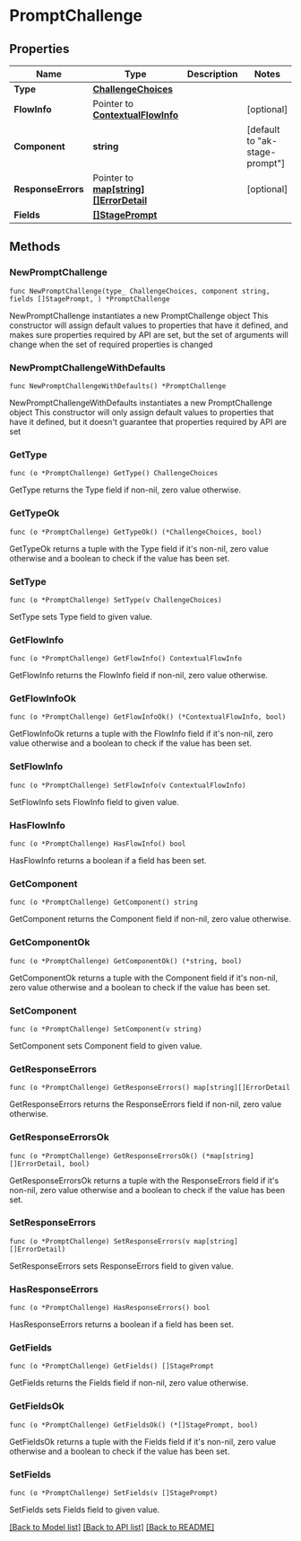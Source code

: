 # PromptChallenge

## Properties

Name | Type | Description | Notes
------------ | ------------- | ------------- | -------------
**Type** | [**ChallengeChoices**](ChallengeChoices.md) |  | 
**FlowInfo** | Pointer to [**ContextualFlowInfo**](ContextualFlowInfo.md) |  | [optional] 
**Component** | **string** |  | [default to "ak-stage-prompt"]
**ResponseErrors** | Pointer to [**map[string][]ErrorDetail**](array.md) |  | [optional] 
**Fields** | [**[]StagePrompt**](StagePrompt.md) |  | 

## Methods

### NewPromptChallenge

`func NewPromptChallenge(type_ ChallengeChoices, component string, fields []StagePrompt, ) *PromptChallenge`

NewPromptChallenge instantiates a new PromptChallenge object
This constructor will assign default values to properties that have it defined,
and makes sure properties required by API are set, but the set of arguments
will change when the set of required properties is changed

### NewPromptChallengeWithDefaults

`func NewPromptChallengeWithDefaults() *PromptChallenge`

NewPromptChallengeWithDefaults instantiates a new PromptChallenge object
This constructor will only assign default values to properties that have it defined,
but it doesn't guarantee that properties required by API are set

### GetType

`func (o *PromptChallenge) GetType() ChallengeChoices`

GetType returns the Type field if non-nil, zero value otherwise.

### GetTypeOk

`func (o *PromptChallenge) GetTypeOk() (*ChallengeChoices, bool)`

GetTypeOk returns a tuple with the Type field if it's non-nil, zero value otherwise
and a boolean to check if the value has been set.

### SetType

`func (o *PromptChallenge) SetType(v ChallengeChoices)`

SetType sets Type field to given value.


### GetFlowInfo

`func (o *PromptChallenge) GetFlowInfo() ContextualFlowInfo`

GetFlowInfo returns the FlowInfo field if non-nil, zero value otherwise.

### GetFlowInfoOk

`func (o *PromptChallenge) GetFlowInfoOk() (*ContextualFlowInfo, bool)`

GetFlowInfoOk returns a tuple with the FlowInfo field if it's non-nil, zero value otherwise
and a boolean to check if the value has been set.

### SetFlowInfo

`func (o *PromptChallenge) SetFlowInfo(v ContextualFlowInfo)`

SetFlowInfo sets FlowInfo field to given value.

### HasFlowInfo

`func (o *PromptChallenge) HasFlowInfo() bool`

HasFlowInfo returns a boolean if a field has been set.

### GetComponent

`func (o *PromptChallenge) GetComponent() string`

GetComponent returns the Component field if non-nil, zero value otherwise.

### GetComponentOk

`func (o *PromptChallenge) GetComponentOk() (*string, bool)`

GetComponentOk returns a tuple with the Component field if it's non-nil, zero value otherwise
and a boolean to check if the value has been set.

### SetComponent

`func (o *PromptChallenge) SetComponent(v string)`

SetComponent sets Component field to given value.


### GetResponseErrors

`func (o *PromptChallenge) GetResponseErrors() map[string][]ErrorDetail`

GetResponseErrors returns the ResponseErrors field if non-nil, zero value otherwise.

### GetResponseErrorsOk

`func (o *PromptChallenge) GetResponseErrorsOk() (*map[string][]ErrorDetail, bool)`

GetResponseErrorsOk returns a tuple with the ResponseErrors field if it's non-nil, zero value otherwise
and a boolean to check if the value has been set.

### SetResponseErrors

`func (o *PromptChallenge) SetResponseErrors(v map[string][]ErrorDetail)`

SetResponseErrors sets ResponseErrors field to given value.

### HasResponseErrors

`func (o *PromptChallenge) HasResponseErrors() bool`

HasResponseErrors returns a boolean if a field has been set.

### GetFields

`func (o *PromptChallenge) GetFields() []StagePrompt`

GetFields returns the Fields field if non-nil, zero value otherwise.

### GetFieldsOk

`func (o *PromptChallenge) GetFieldsOk() (*[]StagePrompt, bool)`

GetFieldsOk returns a tuple with the Fields field if it's non-nil, zero value otherwise
and a boolean to check if the value has been set.

### SetFields

`func (o *PromptChallenge) SetFields(v []StagePrompt)`

SetFields sets Fields field to given value.



[[Back to Model list]](../README.md#documentation-for-models) [[Back to API list]](../README.md#documentation-for-api-endpoints) [[Back to README]](../README.md)


